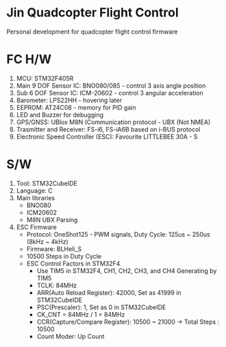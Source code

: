 # Jin Quadcopter Flight Control
Personal development for quadcopter flight control firmware

# FC H/W

1. MCU: STM32F405R
2. Main 9 DOF Sensor IC: BNO080/085 - control 3 axis angle position
3. Sub 6 DOF Sensor IC: ICM-20602 - control 3 angular acceleration
4. Barometer: LPS22HH - hovering later
5. EEPROM: AT24C08 - memory for PID gain
6. LED and Buzzer for debugging
7. GPS/GNSS: UBlox M8N (Communication protocol - UBX (Not NMEA)
8. Trasmitter and Receiver: FS-i6, FS-iA6B based on i-BUS protocol
9. Electronic Speed Controller (ESC): Favourite LITTLEBEE 30A - S

# S/W

1. Tool: STM32CubeIDE
2. Language: C
3. Main libraries
	- BNO080
	- ICM20602
	- M8N UBX Parsing
4. ESC Firmware
    - Protocol: OneShot125 - PWM signals, Duty Cycle: 125us ~ 250us (8kHz ~ 4kHz)
    - Firmware: BLHeli_S
    - 10500 Steps in Duty Cycle
    - ESC Control Factors in STM32F4
        - Use TIM5 in STM32F4, CH1, CH2, CH3, and CH4 Generating by TIM5
        - TCLK: 84MHz
        - ARR(Auto Reload Register): 42000, Set as 41999 in STM32CubeIDE
        - PSC(Prescaler): 1, Set as 0 in STM32CubeIDE
        - CK_CNT = 84MHz / 1 = 84MHz
        - CCR(Capture/Compare Register): 10500 ~ 21000 -> Total Steps : 10500
        - Count Moder: Up Count
    











